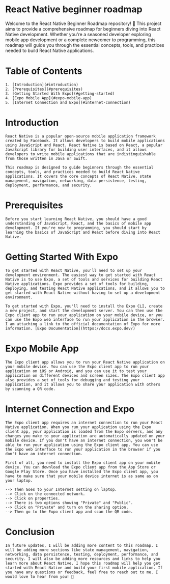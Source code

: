 # React Native beginner roadmap

Welcome to the React Native Beginner Roadmap repository! 🚀 This project aims to provide a comprehensive roadmap for beginners diving into React Native development. Whether you're a seasoned developer exploring mobile app development or a complete newcomer to programming, this roadmap will guide you through the essential concepts, tools, and practices needed to build React Native applications.

# Table of Contents

    1. [Introduction](#introduction)
    2. [Prerequisites](#prerequisites)
    3. [Getting Started With Expo](#getting-started)
    4. [Expo Mobile App](#expo-mobile-app)
    5. [Internet Connection and Expo](#internet-connection)

# Introduction

    React Native is a popular open-source mobile application framework created by Facebook. It allows developers to build mobile applications using JavaScript and React. React Native is based on React, a popular JavaScript library for building user interfaces, and it allows developers to write mobile applications that are indistinguishable from those written in Java or Swift.

    This roadmap is designed to guide beginners through the essential concepts, tools, and practices needed to build React Native applications. It covers the core concepts of React Native, state management, navigation, networking, data persistence, testing, deployment, performance, and security.

# Prerequisites

    Before you start learning React Native, you should have a good understanding of JavaScript, React, and the basics of mobile app development. If you're new to programming, you should start by learning the basics of JavaScript and React before diving into React Native.

# Getting Started With Expo

    To get started with React Native, you'll need to set up your development environment. The easiest way to get started with React Native is to use Expo, a set of tools and services for building React Native applications. Expo provides a set of tools for building, deploying, and testing React Native applications, and it allows you to get started with React Native without having to set up a development environment.

    To get started with Expo, you'll need to install the Expo CLI, create a new project, and start the development server. You can then use the Expo client app to run your application on your mobile device, or you can use the Expo web interface to run your application in the browser. I am attaching a link to the official documentation of Expo for more information. [Expo Documentation](https://docs.expo.dev/)

# Expo Mobile App

    The Expo client app allows you to run your React Native application on your mobile device. You can use the Expo client app to run your application on iOS or Android, and you can use it to test your application on different devices and screen sizes. The Expo client app also provides a set of tools for debugging and testing your application, and it allows you to share your application with others by scanning a QR code.

# Internet Connection and Expo

    The Expo client app requires an internet connection to run your React Native application. When you run your application using the Expo client app, your application is loaded from the Expo servers, and any changes you make to your application are automatically updated on your mobile device. If you don't have an internet connection, you won't be able to run your application using the Expo client app. You can use the Expo web interface to run your application in the browser if you don't have an internet connection.

    First of all, you need to install the Expo client app on your mobile device. You can download the Expo client app from the App Store or Google Play Store. Once you have installed the Expo client app, you have to make sure that your mobile device internet is as same as on your laptop.

    --> Then Goes to your Internet setting on laptop.
    --> Click on the connected network.
    --> Click on properties.
    --> There is two options showing "Private" and "Public".
    --> Click on "Private" and turn on the sharing option.
    --> Then go to the Expo client app and scan the QR code.

# Conclusion

    In future updates, I will be adding more content to this roadmap. I will be adding more sections like state management, navigation, networking, data persistence, testing, deployment, performance, and security. I will also be adding more resources and links to help you learn more about React Native. I hope this roadmap will help you get started with React Native and build your first mobile application. If you have any questions or feedback, feel free to reach out to me. I would love to hear from you! 🚀
